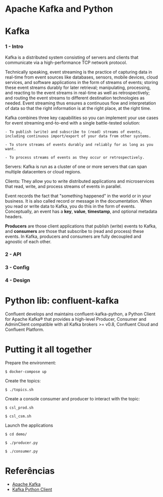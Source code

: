 # Apache Kafka and Python

# Kafka

### 1 - Intro

Kafka is a distributed system consisting of servers and clients that communicate via a high-performance TCP network protocol.

Technically speaking, event streaming is the practice of capturing data in real-time from event sources like databases, sensors, mobile devices, cloud services, and software applications in the form of streams of events; storing these event streams durably for later retrieval; manipulating, processing, and reacting to the event streams in real-time as well as retrospectively; and routing the event streams to different destination technologies as needed. Event streaming thus ensures a continuous flow and interpretation of data so that the right information is at the right place, at the right time. 

 Kafka combines three key capabilities so you can implement your use cases for event streaming end-to-end with a single battle-tested solution:

    - To publish (write) and subscribe to (read) streams of events, including continuous import/export of your data from other systems.

    - To store streams of events durably and reliably for as long as you want.

    - To process streams of events as they occur or retrospectively.

Servers: Kafka is run as a cluster of one or more servers that can span multiple datacenters or cloud regions.

Clients: They allow you to write distributed applications and microservices that read, write, and process streams of events in parallel.

Event records the fact that "something happened" in the world or in your business. It is also called record or message in the documentation. When you read or write data to Kafka, you do this in the form of events. Conceptually, an event has a **key**, **value**, **timestamp**, and optional metadata headers. 

**Producers** are those client applications that publish (write) events to Kafka, and **consumers** are those that subscribe to (read and process) these events. In Kafka, producers and consumers are fully decoupled and agnostic of each other.



### 2 - API

### 3 - Config

### 4 - Design

# Python lib: confluent-kafka

Confluent develops and maintains confluent-kafka-python, a Python Client for Apache Kafka® that provides a high-level Producer, Consumer and AdminClient compatible with all Kafka brokers >= v0.8, Confluent Cloud and Confluent Platform.

# Putting it all together

Prepare the environment:

`$ docker-compose up`

Create the topics:

`$ ./topics.sh`

Create a console consumer and producer to interact with the topic:

`$ csl_prod.sh`

`$ csl_csm.sh`

Launch the applications

`$ cd demo/`

`$ ./producer.py`

`$ ./consumer.py`

# Referências

- [Apache Kafka](https://kafka.apache.org/documentation/)
- [Kafka Python Client](https://docs.confluent.io/clients-confluent-kafka-python/current/index.html)
